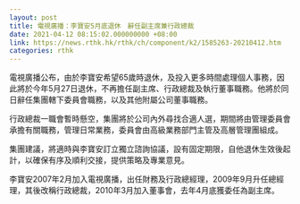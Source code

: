 ```yaml
---
layout: post
title: 電視廣播：李寶安5月底退休　辭任副主席兼行政總裁
date: 2021-04-12 08:15:02.000000000 +08:00
link: https://news.rthk.hk/rthk/ch/component/k2/1585263-20210412.htm
categories: rthk
---
```


電視廣播公布，由於李寶安希望65歲時退休，及投入更多時間處理個人事務，因此將於今年5月27日退休，不再擔任副主席、行政總裁及執行董事職務。他將於同日辭任集團轄下委員會職務，以及其他附屬公司董事職務。

行政總裁一職會暫時懸空，集團將於公司內外尋找合適人選，期間將由管理委員會承擔有關職務，管理日常業務，委員會由高級業務部門主管及高層管理團組成。

集團建議，將適時與李寶安訂立獨立諮詢協議，設有固定期限，自他退休生效後起計，以確保有序及順利交接，提供策略及專業意見。

李寶安2007年2月加入電視廣播，出任財務及行政總經理，2009年9月升任總經理，其後改稱行政總裁，2010年3月加入董事會，去年4月底獲委任為副主席。
